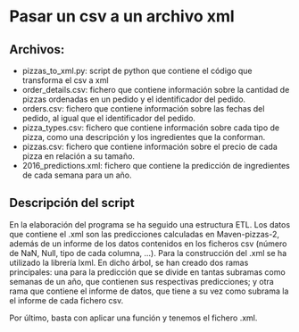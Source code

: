 # Pasar un csv a un archivo xml
## Archivos:
- pizzas_to_xml.py: script de python que contiene el código que transforma el csv a xml
- order_details.csv: fichero que contiene información sobre la cantidad de pizzas ordenadas en un pedido y el identificador del pedido.
- orders.csv: fichero que contiene información sobre las fechas del pedido, al igual que el identificador del pedido.
- pizza_types.csv: fichero que contiene información sobre cada tipo de pizza, como una descripción y los ingredientes que la conforman.
- pizzas.csv: fichero que contiene información sobre el precio de cada pizza en relación a su tamaño.
- 2016_predictions.xml: fichero que contiene la predicción de ingredientes de cada semana para un año.

## Descripción del script
En la elaboración del programa se ha seguido una estructura ETL. Los datos que contiene el .xml son las predicciones calculadas en Maven-pizzas-2, además de un informe de los datos contenidos en los ficheros csv (número de NaN, Null, tipo de cada columna, ...). Para la construcción del .xml se ha utilizado la librería lxml. En dicho árbol, se han creado dos ramas principales: una para la predicción que se divide en tantas subramas como semanas de un año, que contienen sus respectivas predicciones; y otra rama que contiene el informe de datos, que tiene a su vez como subrama la el informe de cada fichero csv.

Por último, basta con aplicar una función y tenemos el fichero .xml.
